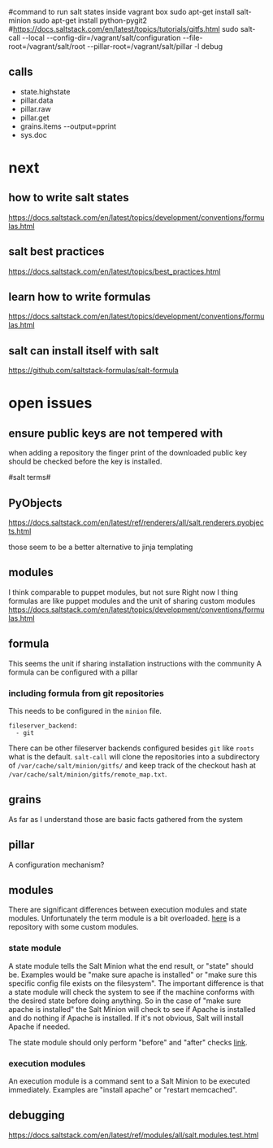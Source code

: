 #command to run salt states inside vagrant box
sudo apt-get install salt-minion
sudo apt-get install  python-pygit2 #https://docs.saltstack.com/en/latest/topics/tutorials/gitfs.html
sudo salt-call --local --config-dir=/vagrant/salt/configuration --file-root=/vagrant/salt/root --pillar-root=/vagrant/salt/pillar -l debug <call>

## calls ##
* state.highstate
* pillar.data
* pillar.raw
* pillar.get <key>
* grains.items --output=pprint
* sys.doc


# next #
## how to write salt states
https://docs.saltstack.com/en/latest/topics/development/conventions/formulas.html

## salt best practices ##
https://docs.saltstack.com/en/latest/topics/best_practices.html

## learn how to write formulas #
https://docs.saltstack.com/en/latest/topics/development/conventions/formulas.html

## salt can install itself with salt ##
https://github.com/saltstack-formulas/salt-formula

# open issues #
## ensure public keys are not tempered with ##
when adding a repository the finger print of the downloaded public key should be checked before the key is installed.

#salt terms#
## PyObjects ##

https://docs.saltstack.com/en/latest/ref/renderers/all/salt.renderers.pyobjects.html

those seem to be a better alternative to jinja templating

##  modules ##
I think comparable to puppet modules, but not sure
Right now I thing formulas are like puppet modules and the unit of sharing custom modules
https://docs.saltstack.com/en/latest/topics/development/conventions/formulas.html

## formula ##
This seems the unit if sharing installation instructions with the community
A formula can be configured with a pillar

### including formula from git repositories ###
This needs to be configured in the `minion` file.

    fileserver_backend:
      - git


There can be other fileserver backends configured besides `git` like `roots` what is the default.
`salt-call` will clone the repositories into a subdirectory of `/var/cache/salt/minion/gitfs/` and keep track of the checkout hash at `/var/cache/salt/minion/gitfs/remote_map.txt`.
 
## grains ##
As far as I understand those are basic facts gathered from the system

## pillar ##
A configuration mechanism?

## modules ##
There are significant differences between execution modules and state modules. Unfortunately the term module is a bit overloaded.
[here](https://github.com/bechtoldt/salt-modules) is a repository with some custom modules.

### state module ###
A state module tells the Salt Minion what the end result, or "state" should be.
Examples would be "make sure apache is installed" or "make sure this specific config file exists on the filesystem".
The important difference is that a state module will check the system to see if the machine conforms with the desired state before doing anything.
So in the case of "make sure apache is installed" the Salt Minion will check to see if Apache is installed and do nothing if Apache is installed.
If it's not obvious, Salt will install Apache if needed.

The state module should only perform "before" and "after" checks [link][state module]. 

[state module]: https://docs.saltstack.com/en/latest/ref/states/writing.html#full-state-module-example

### execution modules ###
An execution module is a command sent to a Salt Minion to be executed immediately. Examples are "install apache" or "restart memcached".

## debugging ##

https://docs.saltstack.com/en/latest/ref/modules/all/salt.modules.test.html